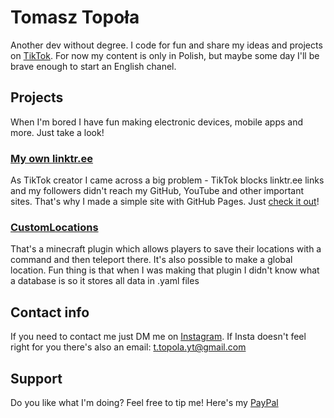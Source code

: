 # Tomasz Topoła
Another dev without degree. I code for fun and share my ideas and projects on [TikTok](https://tiktok.com/@tomektopola). For now my content is only in Polish, but maybe some day I'll be brave enough to start an English chanel.

## Projects
When I'm bored I have fun making electronic devices, mobile apps and more. Just take a look!

### [My own linktr.ee](https://github.com/TomaszTopola/tomasztopola.github.io)
As TikTok creator I came across a big problem - TikTok blocks linktr.ee links and my followers didn't reach my GitHub, YouTube and other important sites. That's why I made a simple site with GitHub Pages. Just [check it out](https://tomektopola.techtok.pl/)!

### [CustomLocations](https://github.com/TomaszTopola/CustomLocations)
That's a minecraft plugin which allows players to save their locations with a command and then teleport there. It's also possible to make a global location. Fun thing is that when I was making that plugin I didn't know what a database is so it stores all data in .yaml files

## Contact info
If you need to contact me just DM me on [Instagram](https://instagram.com/tomektopola). If Insta doesn't feel right for you there's also an email: t.topola.yt@gmail.com

## Support
Do you like what I'm doing? Feel free to tip me! Here's my [PayPal](https://paypal.me/tomasztopola)